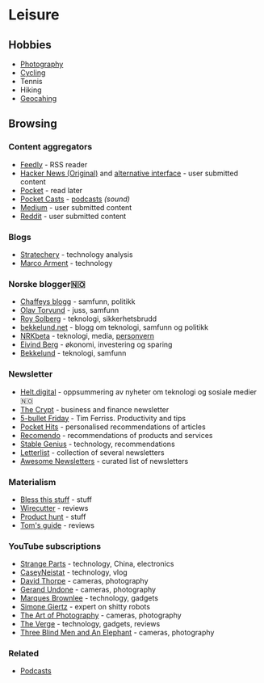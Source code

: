 # Leisure

## Hobbies

* [Photography](photography.md)
* [Cycling](https://www.strava.com/athletes/13642227)
* Tennis
* Hiking
* [Geocahing](https://www.geocaching.com/p/default.aspx?guid=9bd840ec-c9c1-46bb-a58a-cb15d572385d)

## Browsing

### Content aggregators

* [Feedly](https://feedly.com/) - RSS reader
* [Hacker News \(Original\)](https://news.ycombinator.com/) and [alternative interface](https://hckrnews.com/) - user submitted content
* [Pocket](https://app.getpocket.com/)  - read later
* [Pocket Casts](https://play.pocketcasts.com/) - [podcasts](podcasts.md) _\(sound\)_
* [Medium](https://medium.com/) _-_ user submitted content
* [Reddit](http://reddit.com/) - user submitted content

### Blogs

* [Stratechery](https://stratechery.com/) - technology analysis
* [Marco Arment](https://marco.org/) - technology

### Norske blogger🇳🇴 

* [Chaffeys blogg](https://paulchaffey.blogspot.com/) - samfunn, politikk
* [Olav Torvund](https://blogg.torvund.net/) - juss, samfunn
* [Roy Solberg](https://blog.roysolberg.com/) - teknologi, sikkerhetsbrudd
* [bekkelund.net](https://www.bekkelund.net/) - blogg om teknologi, samfunn og politikk
* [NRKbeta](https://nrkbeta.no/) - teknologi, media, [personvern](privacy/)
* [Eivind Berg](https://www.eivindberg.no/) - økonomi, investering og sparing
* [Bekkelund](https://www.bekkelund.net/) - teknologi, samfunn

### Newsletter

* [Helt.digital](https://helt.digital/ukebrief/) - oppsummering av nyheter om teknologi og sosiale medier🇳🇴
* [The Crypt](http://getthecrypt.com/) - business and finance newsletter
* [5-bullet Friday](https://go.tim.blog/5-bullet-friday-1/) - Tim Ferriss. Productivity and tips
* [Pocket Hits](https://getpocket.com/explore/pocket-hits) - personalised recommendations of articles
* [Recomendo](https://www.recomendo.com/) - recommendations of products and services
* [Stable Genius](https://www.stableg.com/newsletter) - technology, recommendations
* [Letterlist](http://letterlist.com/) - collection of several newsletters
* [Awesome Newsletters](https://github.com/zudochkin/awesome-newsletters#readme) - curated list of newsletters

### Materialism

* [Bless this stuff](https://www.blessthisstuff.com/) - stuff
* [Wirecutter](https://thewirecutter.com/) - reviews
* [Product hunt](https://www.producthunt.com/) - stuff 
* [Tom's guide](https://www.tomsguide.com/) - reviews

### YouTube subscriptions

* [Strange Parts](https://www.youtube.com/channel/UCO8DQrSp5yEP937qNqTooOw) - technology, China, electronics
* [CaseyNeistat](https://www.youtube.com/channel/UCtinbF-Q-fVthA0qrFQTgXQ) - technology, vlog
* [David Thorpe](https://www.youtube.com/channel/UCZ-CbEVybw98KcQTWumzBow) - cameras, photography
* [Gerand Undone](https://www.youtube.com/channel/UC09qASY4ixFS-KXIH6Nw0rg) - cameras, photography
* [Marques Brownlee](https://www.youtube.com/channel/UCBJycsmduvYEL83R_U4JriQ) - technology, gadgets
* [Simone Giertz](https://www.youtube.com/channel/UC3KEoMzNz8eYnwBC34RaKCQ) - expert on shitty robots
* [The Art of Photography](https://www.youtube.com/channel/UC7T8roVtC_3afWKTOGtLlBA) - cameras, photography
* [The Verge](https://www.youtube.com/channel/UCddiUEpeqJcYeBxX1IVBKvQ) - technology, gadgets, reviews
* [Three Blind Men and An Elephant](https://www.youtube.com/channel/UCZb8uqR_73t8DlfpVfVbiEw) - cameras, photography

### Related

* [Podcasts](podcasts.md)

